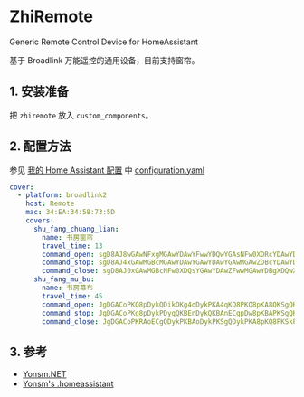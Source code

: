 # ZhiRemote

Generic Remote Control Device for HomeAssistant

基于 Broadlink 万能遥控的通用设备，目前支持窗帘。

## 1. 安装准备

把 `zhiremote` 放入 `custom_components`。

## 2. 配置方法

参见 [我的 Home Assistant 配置](https://github.com/Yonsm/.homeassistant) 中 [configuration.yaml](https://github.com/Yonsm/.homeassistant/blob/main/configuration.yaml)

```yaml
cover:
  - platform: broadlink2
    host: Remote
    mac: 34:EA:34:58:73:5D
    covers:
      shu_fang_chuang_lian:
        name: 书房窗帘
        travel_time: 13
        command_open: sgD8AJ8wGAwNFxgMGAwYDAwYFwwYDQwYGAsNFw0XDRcYDAwYDBgNFxkMDBgYDBgMDBcNFw0XGQsNFxgMGAwMGAwYDBgXDQwYDBcNFxgMDRcMGAwXGAABIZ4xGQwNFxgMGAwYDAwXGAwYDQwXGAwNFw0XDBgYDAwYDBgMGBgMDBcYDBgMDRcMGAwYGAwMGBgMGAwMFw0XDRcYDA0XDBgMGBgMDBkMFw0XGAABIZ4xFwwNFxgMGAwYDAwYGAwYDAwYGAwMFw0XDRcYDAwYDBgNFxgMDBgYDRgMDBgMFw0YGAsNFxgMGAwMGAwYDBcYDQwYDBcNFxgMDBgMGAwYFwAF3AAAAAAAAAAAAAAAAA==
        command_stop: sgD8AJ4xGAwMGBcMGAwYDAwYGAwYDAwYGAwMGAwZDBcYDAwYDBkLGBgMDBgYDBcNDBgMFw0YFw0MFxgMGAwMGAwYDBgXDQwYFw0MFxgMDRcYDAwYFwABIZ8xGAwMGBcNFw0XDQwXGAwYDQwYFwwNFwwYDBgXDQwYDBgMGBcMDRcYDBgMDBgMGAwYGAwMGBcNFwwNFwwYDBgZDAwYFw0MGBcNDBcYDAwYGAABIJ4xGAwMGBgMGAwXDQwXGAwYDQwYFwwNFwwYDBgYDAwYDRgMGBcNDBcYDBgMDBgMGAwYGAwMGBcNFw0MGAsYDBgYDAwYGAwMGBcNDBcYDAwYGAAF3AAAAAAAAAAAAAAAAA==
        command_close: sgD8AJ0xGAwMGBcNFw0XDQsYGAwYDAwZFwwMGAwYDBgXDQwXDBkMGBcNCxkXDBgMDBkMGAwYGAwMGBcNFw0MGAsZCxgYDQsYDBgXDRcNDBgMGBcNFwABIZ4xFw0MGBcNFwwYDA0YGAwYDAwYGAwMGAwYDBgXDQsYDBgMGBgMDBgXDRcNDBgMGAwYFw0MGBcMGAwMGAwYDBgXDQwYDBgXDRcMDBgMGBgMFwABI50yFw0LGBgMGAwXDQwYFw0XDQwYFw0MGAwYDBcYDAwYDBgMGBgMDBgXDRcNCxkLGAwYGA4MFxgMGAwMGAwYDBgXDQwYDBgXDBgNCxgMGBcNFwAF3AAAAAAAAAAAAAAAAA==
      shu_fang_mu_bu:
        name: 书房幕布
        travel_time: 45
        command_open: JgDGACoPKQ8pDykQDikOKg4qDykPKA4qKQ8PKQ8pKA8QKSgQKQ8pDw8pKBApDykPDykpDykPDykpDw8pKQ8PKQ8pKAAD0igQKBAoECgQDykPKQ8oDykPKQ8pKBAPKQ8oKRAPKCkQKBAoEA8oKBEoECgQDykoECgQDykoEA8pKBAPKA8pKQAD0SkPKRAoECgQDygQKA8pDykPKQ8oKRAPKA4qKQ8PKSkPKQ8pDw8pKQ8pDykQDygpECgQDikqDw8oKQ8PKQ8pKQANBQAA
        command_stop: JgDGACoPKg8pDykPDygQKBEnDykQKBAnECgpDw8pKBAPKSgQKg4qDg8pECgqDikPDykQKA8pKBApDykPKQ8PKRAoDwAD6ioOKQ8pECkPDygQKA8pECgPKQ8oDykoEA8pKQ8PKSgQKQ8qDg8pECgoECoODykPKQ8oKRAoECkPKQ8PKQ8oEAAD6ikPKQ8qDikQDikPKQ8pDykPKBAoDykpDw8pKQ8PKSgQKQ8pDw8pDykoECkPDioPKQ8oKRAoECgQKBAPKQ8oEAANBQAA
        command_close: JgDGACoPKRAoECgQDykPKBAoDykPKSgQDykPKA8pKQ8PKSkPKQ4qECgQDygpECgQKBAPKSgQKBAPKQ8oKRAPKA8pKQAD0SgQKQ8pDykPECgPKQ8pDykPKCkQDygPKQ8pKBAPKSgQKQ8pDykPDykoECkPKQ8PKSkOKg8PKQ8pKQwSKQ8pKAAD0igQKBAoECkPDykPKQ8oDykPKSkPDykPKQ8oKRAPKCkQKBAoECgQDykoECgQKA8QKSgQKQ8PKQ8pKBAPKBAoKQANBQAA
```

## 3. 参考

- [Yonsm.NET](https://yonsm.github.io)
- [Yonsm's .homeassistant](https://github.com/Yonsm/.homeassistant)
